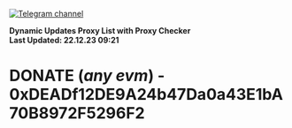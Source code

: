 [![Telegram channel](https://img.shields.io/endpoint?url=https://runkit.io/damiankrawczyk/telegram-badge/branches/master?url=https://t.me/n4z4v0d)](https://t.me/n4z4v0d) 

**Dynamic Updates Proxy List with Proxy Checker**  
**Last Updated: 22.12.23 09:21**

# DONATE (_any evm_) - 0xDEADf12DE9A24b47Da0a43E1bA70B8972F5296F2

